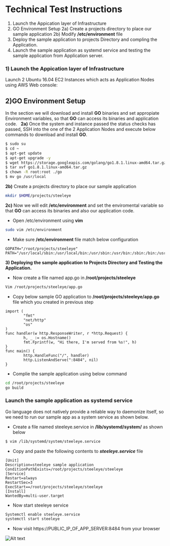 # Technical Test Instructions
1)  Launch the Appication layer of Infrastructure
2) GO Environment Setup
   2a)  Create a projects directory to place our sample application
   2b)  Modify **/etc/environment** file
3) Deploy the sample application to projects Directory  and compling the Application.
4) Launch the sample application as systemd service and testing the sample application from Application server.

### 1) Launch the Appication layer of Infrastructure
Launch 2 Ubuntu 16.04 EC2 Instances which acts as Application Nodes using AWS Web console:



## 2)GO Environment Setup
In the section we will download and install **GO** binaries and set appropiate Environment variables, so that **GO** can access its binaries and application code.
&nbsp;
**2a)** Once the system and instance passed the status checks has passed, SSH into the one of the 2 Application Nodes and execute below commands to download and install **GO**.
&nbsp;
``` sh
$ sudo su
$ cd ~
$ apt-get update 
$ apt-get upgrade -y
$ wget https://storage.googleapis.com/golang/go1.8.1.linux-amd64.tar.gz
$ tar xvf go1.8.1.linux-amd64.tar.gz
$ chown -R root:root ./go
$ mv go /usr/local
```

**2b)** Create a projects directory to place our sample application
```sh
mkdir $HOME/projects/steeleye
```
**2c)** Now we will edit **/etc/environment**   and set the  enviromental variable so that **GO** can access its binaries and also our application code.

- Open /etc/environment using **vim** 
``` sh
sudo vim /etc/environment
```
- Make sure **/etc/environment** file match below configuration
```
GOPATH="/root/projects/steeleye"
PATH="/usr/local/sbin:/usr/local/bin:/usr/sbin:/usr/bin:/sbin:/bin:/usr/games:/usr/local/games:/usr/local/go/bin:$GOPATH/bin"
```
**3) Deploying the sample application to Projects Directory and Testing the Application.**

- Now create a file named app.go in **/root/projects/steeleye**
``` sh
Vim /root/projects/steeleye/app.go
```

- Copy below sample GO application to **/root/projects/steeleye/app.go** file
 which you created in previous step
```
import (
        "fmt"
        "net/http"
        "os"
)
func handler(w http.ResponseWriter, r *http.Request) {
        h, _ := os.Hostname()
        fmt.Fprintf(w, "Hi there, I'm served from %s!", h)
}
func main() {
        http.HandleFunc("/", handler)
        http.ListenAndServe(":8484", nil)
}
```

- Complie the  sample application using below command
```sh 
cd /root/projects/steeleye
go build
```
### Launch the sample application as systemd service

Go language does not natively provide a reliable way to daemonize itself, so we need to run our sample app as a system service as shown below.

- Create a file named steeleye.service in **/lib/systemd/system/**  as shown below
``` sh
$ vim /lib/systemd/system/steeleye.service
```

- Copy and paste the following contents  to ***steeleye.service*** file 

```
[Unit]
Description=steeleye sample application
ConditionPathExists=/root/projects/steeleye/steeleye
[Service]
Restart=always
RestartSec=3
ExecStart==/root/projects/steeleye/steeleye
[Install]
WantedBy=multi-user.target
```

- Now start steeleye service
``` sh
Systemctl enable steeleye.service
systemctl start steeleye
```
- Now visit https://PUBLIC_IP_OF_APP_SERVER:8484 from your browser

![Alt text](https://raw.githubusercontent.com/iamsoman/steel-eye/master/app-server-output.PNG )





 


 


